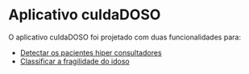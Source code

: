 # Aplicativo cuIdaDOSO
O aplicativo cuIdaDOSO foi projetado com duas funcionalidades para:
- [Detectar os pacientes hiper consultadores](src/jaltsHiperConsultador.apk)
- [Classificar a fragilidade do idoso](src/jaltsClassificaPaciente.apk)
